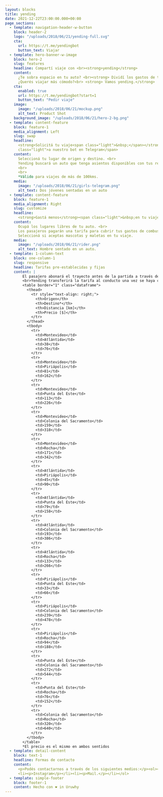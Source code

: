 ```yaml
---
layout: blocks
title: yending
date: 2021-12-22T23:00:00.000+00:00
page_sections:
  - template: navigation-header-w-button
    block: header-2
    logo: "/uploads/2018/06/21/yending-full.svg"
    cta:
      url: https://t.me/yendingbot
      button_text: Viajar
  - template: hero-banner-w-image
    block: hero-2
    slug: features
    headline: Compartí viaje con <br><strong>yending</strong>
    content:
      ¿Te sobra espacio en tu auto? <br><strong> Dividí los gastos de tu viaje.</strong> <br>
      ¿Querés viajar más cómodo?<br> <strong> Vamos yending.</strong>
    cta:
      enabled: true
      url: https://t.me/yendingbot?start=1
      button_text: "Pedir viaje"
    image:
      image: "/uploads/2018/06/21/mockup.png"
      alt_text: Product Shot
    background_image: "/uploads/2018/06/21/hero-2-bg.png"
  - template: content-feature
    block: feature-1
    media_alignment: Left
    slug: swap
    headline:
      <strong>Solicitá tu viaje<span class="light">&nbsp;</span></strong><span
      class="light">a nuestro bot en Telegram</span>
    content:
      Seleccioná tu lugar de origen y destino. <br>
      Yending buscará un auto que tenga asientos disponibles con tus requisitos. 
      <br>
      <br>
      *Válido para viajes de más de 100kms. 
    media:
      image: "/uploads/2018/06/21/girls-telegram.png"
      alt_text: Dos jóvenes sentadas en un auto
  - template: content-feature
    block: feature-1
    media_alignment: Right
    slug: customize
    headline:
      <strong>Gastá menos</strong><span class="light">&nbsp;en tu viaje </span>
    content:
      Ocupá los lugares libres de tu auto. <br>
      Los pasajeros pagarán una tarifa para cubrir tus gastos de combustible y peajes. <br>
      Seleccioná si aceptas mascotas y maletas en tu viaje. 
    media:
      image: "/uploads/2018/06/21/rider.png"
      alt_text: Hombre sentado en un auto. 
  - template: 1-column-text
    block: one-column-1
    slug: responsive
    headline: Tarifas pre-establecidas y fijas
    content: |
        El pasajero abonará el trayecto antes de la partida a través de MercadoPago.
        <br>Yending transferirá la tarifa al conducto una vez se haya completado el trayecto.
        <table border="1" class="dataframe">
          <thead>
            <tr style="text-align: right;">
              <th>Origen</th>
              <th>Destino*</th>
              <th>Distancia [km]</th>
              <th>Precio [$]</th>
            </tr>
          </thead>
          <tbody>
            <tr>
              <td>Montevideo</td>
              <td>Atlántida</td>
              <td>38</td>
              <td>76</td>
            </tr>
            <tr>
              <td>Montevideo</td>
              <td>Piriápolis</td>
              <td>81</td>
              <td>162</td>
            </tr>
            <tr>
              <td>Montevideo</td>
              <td>Punta del Este</td>
              <td>113</td>
              <td>226</td>
            </tr>
            <tr>
              <td>Montevideo</td>
              <td>Colonia del Sacramento</td>
              <td>159</td>
              <td>318</td>
            </tr>
            <tr>
              <td>Montevideo</td>
              <td>Rocha</td>
              <td>171</td>
              <td>342</td>
            </tr>
            <tr>
              <td>Atlántida</td>
              <td>Piriápolis</td>
              <td>45</td>
              <td>90</td>
            </tr>
            <tr>
              <td>Atlántida</td>
              <td>Punta del Este</td>
              <td>79</td>
              <td>158</td>
            </tr>
            <tr>
              <td>Atlántida</td>
              <td>Colonia del Sacramento</td>
              <td>193</td>
              <td>386</td>
            </tr>
            <tr>
              <td>Atlántida</td>
              <td>Rocha</td>
              <td>133</td>
              <td>266</td>
            </tr>
            <tr>
              <td>Piriápolis</td>
              <td>Punta del Este</td>
              <td>33</td>
              <td>66</td>
            </tr>
            <tr>
              <td>Piriápolis</td>
              <td>Colonia del Sacramento</td>
              <td>239</td>
              <td>478</td>
            </tr>
            <tr>
              <td>Piriápolis</td>
              <td>Rocha</td>
              <td>94</td>
              <td>188</td>
            </tr>
            <tr>
              <td>Punta del Este</td>
              <td>Colonia del Sacramento</td>
              <td>272</td>
              <td>544</td>
            </tr>
            <tr>
              <td>Punta del Este</td>
              <td>Rocha</td>
              <td>76</td>
              <td>152</td>
            </tr>
            <tr>
              <td>Colonia del Sacramento</td>
              <td>Rocha</td>
              <td>320</td>
              <td>640</td>
            </tr>
          </tbody>
        </table>
        *El precio es el mismo en ambos sentidos
  - template: detail-content
    block: text-1
    headline: Formas de contacto
    content:
      <p>Podés contactarnos a través de los siguientes medios:</p><ol><li><p>Telegram</a>.</p></li>
      <li><p>Instagram</p></li><li><p>Mail.</p></li></ol>
  - template: simple-footer
    block: footer-1
    content: Hecho con ❤︎ in Uruwhy
---
```

